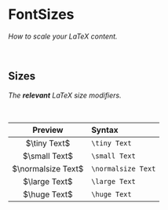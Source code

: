 
# FontSizes

*How to scale your LaTeX content.*

<br>

## Sizes

*The **relevant** LaTeX size modifiers.*

<br>

| Preview | Syntax |
|:-------:|:-------|
| $\tiny Text$ | `\tiny Text`
| $\small Text$ | `\small Text`
| $\normalsize Text$ | `\normalsize Text`
| $\large Text$ | `\large Text`
| $\huge Text$ | `\huge Text`
    
<br>

